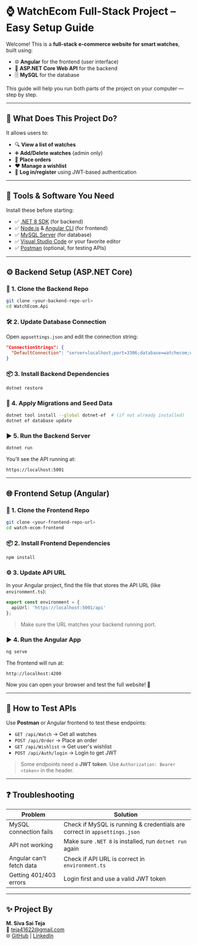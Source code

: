 
# ⌚ **WatchEcom Full-Stack Project – Easy Setup Guide**

Welcome! This is a **full-stack e-commerce website for smart watches**, built using:

- 🌐 **Angular** for the frontend (user interface)
- 🔧 **ASP.NET Core Web API** for the backend
- 🗄️ **MySQL** for the database

This guide will help you run both parts of the project on your computer — step by step.

---

## 🧠 **What Does This Project Do?**

It allows users to:

- 🔍 **View a list of watches**
- ➕ **Add/Delete watches** (admin only)
- 🛒 **Place orders**
- ❤️ **Manage a wishlist**
- 🔐 **Log in/register** using JWT-based authentication

---

## 🧰 **Tools & Software You Need**

Install these before starting:

- ✅ [.NET 8 SDK](https://dotnet.microsoft.com/en-us/download/dotnet/8.0) (for backend)
- ✅ [Node.js](https://nodejs.org/) & [Angular CLI](https://angular.io/cli) (for frontend)
- ✅ [MySQL Server](https://dev.mysql.com/downloads/mysql/) (for database)
- ✅ [Visual Studio Code](https://code.visualstudio.com/) or your favorite editor
- ✅ [Postman](https://www.postman.com/) (optional, for testing APIs)

---

## ⚙️ **Backend Setup (ASP.NET Core)**

### 📁 1. Clone the Backend Repo
```bash
git clone <your-backend-repo-url>
cd WatchEcom.Api
```

### 🛠️ 2. Update Database Connection
Open `appsettings.json` and edit the connection string:
```json
"ConnectionStrings": {
  "DefaultConnection": "server=localhost;port=3306;database=watchecom;user=YOUR_USER;password=YOUR_PASSWORD"
}
```

### 📦 3. Install Backend Dependencies
```bash
dotnet restore
```

### 🧱 4. Apply Migrations and Seed Data
```bash
dotnet tool install --global dotnet-ef  # (if not already installed)
dotnet ef database update
```

### ▶️ 5. Run the Backend Server
```bash
dotnet run
```

You’ll see the API running at:
```
https://localhost:5001
```

---

## 🌐 **Frontend Setup (Angular)**

### 📁 1. Clone the Frontend Repo
```bash
git clone <your-frontend-repo-url>
cd watch-ecom-frontend
```

### 📦 2. Install Frontend Dependencies
```bash
npm install
```

### ⚙️ 3. Update API URL
In your Angular project, find the file that stores the API URL (like `environment.ts`):
```ts
export const environment = {
  apiUrl: 'https://localhost:5001/api'
};
```
> Make sure the URL matches your backend running port.

### ▶️ 4. Run the Angular App
```bash
ng serve
```
The frontend will run at:
```
http://localhost:4200
```

Now you can open your browser and test the full website! 🎉

---

## 🧪 **How to Test APIs**

Use **Postman** or Angular frontend to test these endpoints:

- `GET /api/Watch` → Get all watches  
- `POST /api/Order` → Place an order  
- `GET /api/Wishlist` → Get user's wishlist  
- `POST /api/Auth/login` → Login to get JWT

> Some endpoints need a **JWT token**. Use `Authorization: Bearer <token>` in the header.

---

## ❓ **Troubleshooting**

| Problem                        | Solution                                                                 |
|-------------------------------|--------------------------------------------------------------------------|
| MySQL connection fails        | Check if MySQL is running & credentials are correct in `appsettings.json` |
| API not working               | Make sure `.NET 8` is installed, run `dotnet run` again                   |
| Angular can't fetch data      | Check if API URL is correct in `environment.ts`                           |
| Getting 401/403 errors        | Login first and use a valid JWT token                                     |

---

## ✨ **Project By**

**M. Siva Sai Teja**  
📧 teja41622@gmail.com  
🌐 [GitHub](https://github.com/TEJA-MAKIREDDY) | [LinkedIn](https://www.linkedin.com/in/m-siva-sai-teja-32b160250/)
